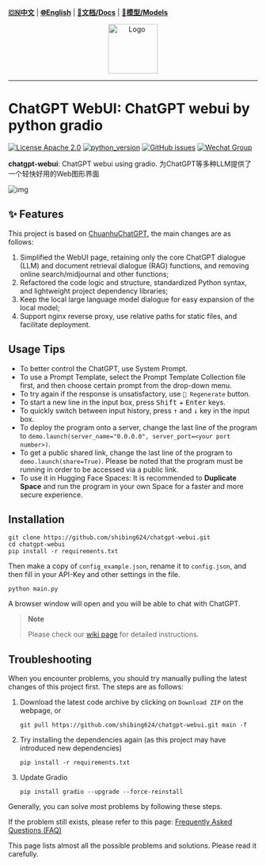 [**🇨🇳中文**](https://github.com/shibing624/chatgpt-webui/blob/main/README.md) | [**🌐English**](https://github.com/shibing624/chatgpt-webui/blob/main/README_EN.md) | [**📖文档/Docs**](https://github.com/shibing624/chatgpt-webui/wiki) | [**🤖模型/Models**](https://huggingface.co/shibing624) 

<div align="center">
  <a href="https://github.com/shibing624/chatgpt-webui">
    <img src="https://github.com/shibing624/chatgpt-webui/blob/main/assets/icon.png" height="100" alt="Logo">
  </a>
</div>

-----------------

# ChatGPT WebUI: ChatGPT webui by python gradio
[![License Apache 2.0](https://img.shields.io/badge/license-Apache%202.0-blue.svg)](LICENSE)
[![python_version](https://img.shields.io/badge/Python-3.8%2B-green.svg)](requirements.txt)
[![GitHub issues](https://img.shields.io/github/issues/shibing624/chatgpt-webui.svg)](https://github.com/shibing624/chatgpt-webui/issues)
[![Wechat Group](https://img.shields.io/badge/wechat-group-green.svg?logo=wechat)](#Contact)


**chatgpt-webui**: ChatGPT webui using gradio. 为ChatGPT等多种LLM提供了一个轻快好用的Web图形界面

![img](https://github.com/shibing624/chatgpt-webui/blob/main/docs/chat.png)

## ✨ Features
This project is based on [ChuanhuChatGPT](https://github.com/GaiZhenbiao/ChuanhuChatGPT), the main changes are as follows:
1. Simplified the WebUI page, retaining only the core ChatGPT dialogue (LLM) and document retrieval dialogue (RAG) functions, and removing online search/midjournal and other functions;
2. Refactored the code logic and structure, standardized Python syntax, and lightweight project dependency libraries;
3. Keep the local large language model dialogue for easy expansion of the local model;
4. Support nginx reverse proxy, use relative paths for static files, and facilitate deployment.

## Usage Tips

- To better control the ChatGPT, use System Prompt.
- To use a Prompt Template, select the Prompt Template Collection file first, and then choose certain prompt from the drop-down menu.
- To try again if the response is unsatisfactory, use `🔄 Regenerate` button.
- To start a new line in the input box, press <kbd>Shift</kbd> + <kbd>Enter</kbd> keys.
- To quickly switch between input history, press <kbd>↑</kbd> and <kbd>↓</kbd> key in the input box.
- To deploy the program onto a server, change the last line of the program to `demo.launch(server_name="0.0.0.0", server_port=<your port number>)`.
- To get a public shared link, change the last line of the program to `demo.launch(share=True)`. Please be noted that the program must be running in order to be accessed via a public link.
- To use it in Hugging Face Spaces: It is recommended to **Duplicate Space** and run the program in your own Space for a faster and more secure experience.

## Installation

```shell
git clone https://github.com/shibing624/chatgpt-webui.git
cd chatgpt-webui
pip install -r requirements.txt
```

Then make a copy of `config_example.json`, rename it to `config.json`, and then fill in your API-Key and other settings in the file.

```shell
python main.py
```

A browser window will open and you will be able to chat with ChatGPT.

> **Note**
>
> Please check our [wiki page](https://github.com/shibing624/chatgpt-webui/wiki/使用教程) for detailed instructions.

## Troubleshooting

When you encounter problems, you should try manually pulling the latest changes of this project first. The steps are as follows:

1. Download the latest code archive by clicking on `Download ZIP` on the webpage, or
   ```shell
   git pull https://github.com/shibing624/chatgpt-webui.git main -f
   ```
2. Try installing the dependencies again (as this project may have introduced new dependencies)
   ```
   pip install -r requirements.txt
   ```
3. Update Gradio
   ```
   pip install gradio --upgrade --force-reinstall
   ```

Generally, you can solve most problems by following these steps.

If the problem still exists, please refer to this page: [Frequently Asked Questions (FAQ)](https://github.com/shibing624/chatgpt-webui/wiki/常见问题)

This page lists almost all the possible problems and solutions. Please read it carefully.
